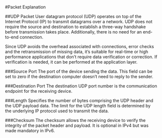 #Packet Explanation

##UDP Packet
User datagram protocol (UDP) operates on top of the Internet Protocol (IP) to transmit datagrams over a network. UDP does not require the source and destination to establish a three-way handshake before transmission takes place. Additionally, there is no need for an end-to-end connection.

Since UDP avoids the overhead associated with connections, error checks and the retransmission of missing data, it’s suitable for real-time or high performance applications that don’t require data verification or correction. If verification is needed, it can be performed at the application layer.

###Source Port
The port of the device sending the data. This field can be set to zero if the destination computer doesn’t need to reply to the sender.

###Destination Port
The destination UDP port number is the communication endpoint for the receiving device.

###Length
Specifies the number of bytes comprising the UDP header and the UDP payload data. The limit for the UDP length field is determined by the underlying IP protocol used to transmit the data.

###Checksum
The checksum allows the receiving device to verify the integrity of the packet header and payload. It is optional in IPv4 but was made mandatory in IPv6.
